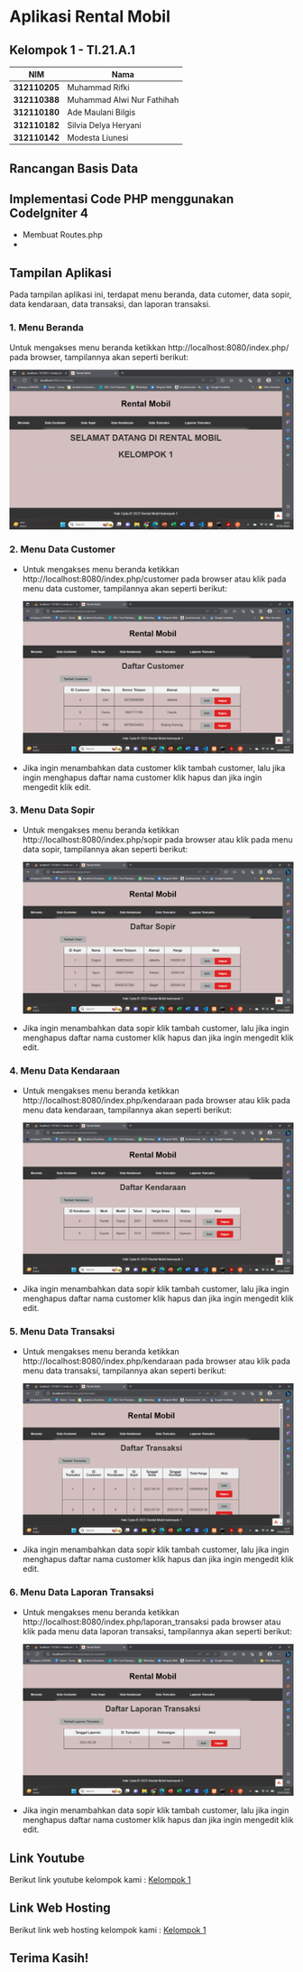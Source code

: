 # Aplikasi Rental Mobil

## Kelompok 1 - TI.21.A.1

| NIM             | Nama                         |
| --------------- | ---------------------------- |
| **312110205**   | Muhammad Rifki               |
| **312110388**   | Muhammad Alwi Nur Fathihah   |
| **312110180**   | Ade Maulani Bilgis           |
| **312110182**   | Silvia Delya Heryani         |
| **312110142**   | Modesta Liunesi              |

## Rancangan Basis Data

## Implementasi Code PHP menggunakan CodeIgniter 4

* Membuat Routes.php
* 

## Tampilan Aplikasi

Pada tampilan aplikasi ini, terdapat menu beranda, data cutomer, data sopir, data kendaraan, data transaksi, dan laporan transaksi.

### 1. Menu Beranda

Untuk mengakses menu beranda ketikkan http://localhost:8080/index.php/ pada browser, tampilannya akan seperti berikut:

![img 1](ss/2.png)


### 2. Menu Data Customer

* Untuk mengakses menu beranda ketikkan http://localhost:8080/index.php/customer pada browser atau klik pada menu data customer, tampilannya akan seperti berikut:

  ![img 2](ss/3.png)
  

* Jika ingin menambahkan data customer klik tambah customer, lalu jika ingin menghapus daftar nama customer klik hapus dan jika ingin mengedit klik edit.

### 3. Menu Data Sopir

* Untuk mengakses menu beranda ketikkan http://localhost:8080/index.php/sopir pada browser atau klik pada menu data sopir, tampilannya akan seperti berikut:

  ![img 3](ss/4.png)


* Jika ingin menambahkan data sopir klik tambah customer, lalu jika ingin menghapus daftar nama customer klik hapus dan jika ingin mengedit klik edit.

### 4. Menu Data Kendaraan

* Untuk mengakses menu beranda ketikkan http://localhost:8080/index.php/kendaraan pada browser atau klik pada menu data kendaraan, tampilannya akan seperti berikut:

  ![img 4](ss/5.png)
  

* Jika ingin menambahkan data sopir klik tambah customer, lalu jika ingin menghapus daftar nama customer klik hapus dan jika ingin mengedit klik edit.


### 5. Menu Data Transaksi

* Untuk mengakses menu beranda ketikkan http://localhost:8080/index.php/kendaraan pada browser atau klik pada menu data transaksi, tampilannya akan seperti berikut:

  ![img 5](ss/6.png)
  

* Jika ingin menambahkan data sopir klik tambah customer, lalu jika ingin menghapus daftar nama customer klik hapus dan jika ingin mengedit klik edit.

### 6. Menu Data Laporan Transaksi

* Untuk mengakses menu beranda ketikkan http://localhost:8080/index.php/laporan_transaksi pada browser atau klik pada menu data laporan transaksi, tampilannya akan seperti berikut:

   ![img 6](ss/7.png)


* Jika ingin menambahkan data sopir klik tambah customer, lalu jika ingin menghapus daftar nama customer klik hapus dan jika ingin mengedit klik edit.

## Link Youtube

Berikut link youtube kelompok kami : [Kelompok 1]()

## Link Web Hosting

Berikut link web hosting kelompok kami : [Kelompok 1]()

## Terima Kasih!

